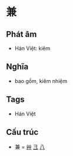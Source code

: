 # 兼

## Phát âm
* Hán Việt: kiêm

## Nghĩa
* bao gồm, kiêm nhiệm

## Tags
* Hán Việt

## Cấu trúc
* 兼 = [艸](艸.md) [彐](彐.md) [八](八.md)

<script>window.HANZI_FIELD='兼';</script>
